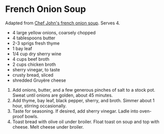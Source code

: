 # French Onion Soup

Adapted from [Chef John's french onion soup](http://foodwishes.blogspot.com/2008/09/french-onion-soup-so-good-it-will-make.html). Serves 4.

- 4 large yellow onions, coarsely chopped
- 4 tablespoons butter
- 2-3 sprigs fresh thyme
- 1 bay leaf
- 1/4 cup dry sherry wine
- 4 cups beef broth
- 2 cups chicken broth
- sherry vinegar, to taste
- crusty bread, sliced
- shredded Gruyère cheese

1. Add onions, butter, and a few generous pinches of salt to a stock pot. Sweat until onions are golden, about 45 minutes.
2. Add thyme, bay leaf, black pepper, sherry, and broth. Simmer about 1 hour, stirring occasionally.
3. Taste for seasoning. If desired, add sherry vinegar. Ladle into oven-proof bowls.
4. Toast bread with olive oil under broiler. Float toast on soup and top with cheese. Melt cheese under broiler.
